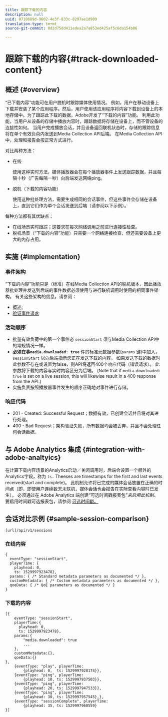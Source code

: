 ```yaml
---
title: 跟踪下载的内容
description: null
uuid: 0718689d-9602-4e3f-833c-8297ae1d909
translation-type: tm+mt
source-git-commit: 0d2d75dd411edea2a7a853ed425af5c6da154b06

---
```



# 跟踪下载的内容{#track-downloaded-content}

## 概述 {#overview}

“已下载内容”功能可在用户脱机时跟踪媒体使用情况。 例如，用户在移动设备上下载并安装了某个应用程序。然后，用户使用该应用程序将内容下载到设备上的本地存储中。为了跟踪此下载的数据，Adobe开发了“下载的内容”功能。 利用此功能，当用户从设备的存储中播放内容时，跟踪数据将存储在设备上，而不管设备的连接性如何。 当用户完成播放会话，并且设备返回联机状态时，存储的跟踪信息将在单个有效负荷内发送到Media Collection API后端。 在Media Collection API中，处理和报告会按正常方式进行。

对比两种方法：

* 在线

   使用这种实时方法，媒体播放器会在每个播放器事件上发送跟踪数据，并且每隔十秒（广告每隔一秒）向后端发送网络ping。

* 脱机（下载的内容功能）

   使用这种批处理方法，需要生成相同的会话事件，但这些事件会存储在设备上，直到它们作为单个会话发送到后端（请参阅以下示例）。

每种方法都有其优缺点：
* 在线场景实时跟踪；这要求在每次网络调用之前进行连接性检查。
* 脱机场景（“下载的内容”功能）只需要一个网络连接检查，但还需要设备上更大的内存占用。

## 实施 {#implementation}

### 事件架构

“下载的内容”功能只是（标准）在线Media Collection API的脱机版本，因此播放器批处理并发送到后端的事件数据必须使用与进行联机调用时使用的相同事件架构。 有关这些架构的信息，请参阅：
* [概述;](/help/media-collection-api/mc-api-overview.md)
* [验证事件请求](/help/media-collection-api/mc-api-impl/mc-api-validate-reqs.md)

### 活动顺序

* 批量有效负荷中的第一个事件必 `sessionStart` 须与Media Collection API中的常规情况一样。
* **必须在事`media.downloaded: true`** 件的标准元数据参数(`params` 键)中加入， `sessionStart` 以向后端指示您正在发送下载的内容。 如果发送下载的数据时此参数不存在或设置为false，则API将返回400个响应代码（错误请求）。 此参数将下载的内容与实时内容区分为后端。 (Note that if `media.downloaded: true` is set on a live session, this will likewise result in a 400 response from the API.)
* 实施负责按照播放器事件发生的顺序正确地对事件进行存储。

### 响应代码

* 201 - Created: Successful Request；数据有效，已创建会话并且将对其进行处理。
* 400 - Bad Request；架构验证失败，所有数据均会被丢弃，并且不会处理任何会话数据。

## 与 Adobe Analytics 集成 {#integration-with-adobe-analtyics}

在计算下载内容场景的Analytics启动／关闭调用时，后端会设置一个额外的Analytics字段，称为 `ts.` Theeses are timestamps for the first and last events received(start and complete)。 此机制允许将已完成的媒体会话放置在正确的时间点（即，即使用户连续数天未联机，媒体会话也会报告在实际查看内容时已发生）。 必须通过在 Adobe Analytics 端创建“可选时间戳报表包”_来启用此机制。_ 要启用时间戳可选报表包，请参阅 [可选时间戳。](https://docs.adobe.com/content/help/en/analytics/admin/admin-tools/timestamp-optional.html)

## 会话对比示例 {#sample-session-comparison}

```
[url]/api/v1/sessions
```

### 在线内容

```
{ 
  eventType: "sessionStart", 
  playerTime: { 
    playhead: 0,  
    ts: 1529997923478},  
  params: { /* Standard metadata parameters as documented */ },  
  customMetadata: { /* Custom metadata parameters as documented */ },  
  qoeData: { /* QoE parameters as documented */ } 
}
```

### 下载的内容

```
[{ 
    eventType: "sessionStart", 
    playerTime:{
      playhead: 0, 
      ts: 1529997923478},  
    params:{
        "media.downloaded": true
        ...
    }, 
    customMetadata:{},  
    qoeData:{} 
}, 
    {eventType: "play", playerTime:
        {playhead: 0,  ts: 1529997928174}}, 
    {eventType: "ping", playerTime:
        {playhead: 10, ts: 1529997937503}}, 
    {eventType: "ping", playerTime:
        {playhead: 20, ts: 1529997947533}}, 
    {eventType: "ping", playerTime:
        {playhead: 30, ts: 1529997957545},}, 
    {eventType: "sessionComplete", playerTime:
        {playhead: 35, ts: 1529997960559} 
}]
```

